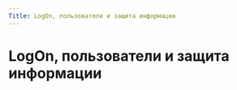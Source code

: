 ```yaml
---
Title: LogOn, пользователи и защита информации
---
```



LogOn, пользователи и защита информации
=======================================
